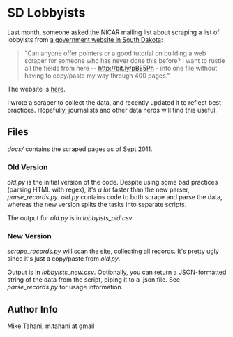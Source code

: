 # SD Lobbyists

Last month, someone asked the NICAR mailing list about scraping a list of lobbyists from [a government website in South Dakota](http://apps.sd.gov/applications/ST12ODRS/LobbyistViewlist.asp):

> "Can anyone offer pointers or a good tutorial on building a web scraper for someone who has never done this before? I want to rustle all the fields from here -- http://bit.ly/pBE5Ph - into one file without having to copy/paste my way through 400 pages."

The website is [here](http://apps.sd.gov/applications/ST12ODRS/LobbyistViewlist.asp).

I wrote a scraper to collect the data, and recently updated it to reflect best-practices. Hopefully, journalists and other data nerds will find this useful.

## Files

*docs/* contains the scraped pages as of Sept 2011.

### Old Version
*old.py* is the initial version of the code. Despite using some bad practices (parsing HTML with regex), it's _a lot_ faster than the new parser, *parse_records.py*. *old.py* contains code to both scrape and parse the data, whereas the new version splits the tasks into separate scripts.

The output for *old.py* is in *lobbyists_old.csv*.

### New Version

*scrape_records.py* will scan the site, collecting all records. It's pretty ugly since it's just a copy/paste from *old.py*. 

Output is in *lobbyists_new.csv*. Optionally, you can return a JSON-formatted string of the data from the script, piping it to a .json file. See *parse_records.py* for usage information.

## Author Info
Mike Tahani, m.tahani at gmail
